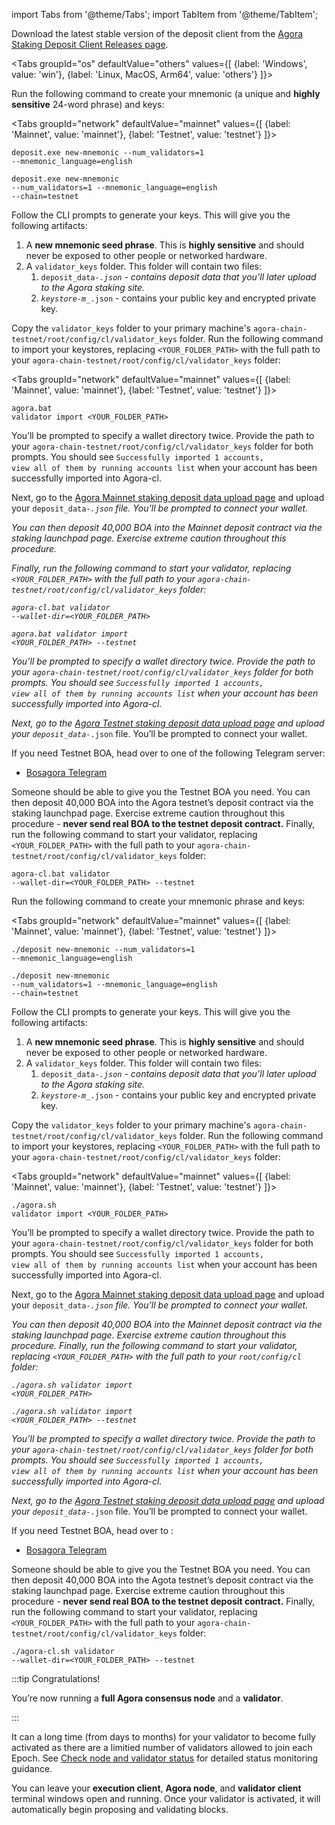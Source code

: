 import Tabs from '@theme/Tabs';
import TabItem from '@theme/TabItem';

Download the latest stable version of the deposit client from the [Agora Staking Deposit Client Releases page](https://github.com/zeroone-boa/agora-deposit-cli/releases).

<Tabs groupId="os" defaultValue="others" values={[
    {label: 'Windows', value: 'win'},
    {label: 'Linux, MacOS, Arm64', value: 'others'}
]}>
  <TabItem value="win">
    <p>Run the following command to create your mnemonic (a unique and <strong>highly sensitive</strong> 24-word phrase) and keys:</p>
    <Tabs groupId="network" defaultValue="mainnet" values={[
        {label: 'Mainnet', value: 'mainnet'},
        {label: 'Testnet', value: 'testnet'}
    ]}>
      <TabItem value="mainnet">
        <pre><code>deposit.exe new-mnemonic --num_validators=1 --mnemonic_language=english</code></pre>
      </TabItem>
      <TabItem value="testnet">
        <pre><code>deposit.exe new-mnemonic --num_validators=1 --mnemonic_language=english --chain=testnet</code></pre>
      </TabItem>
    </Tabs>
    <p>Follow the CLI prompts to generate your keys. This will give you the following artifacts:</p>
    <ol>
      <li>A <strong>new mnemonic seed phrase</strong>. This is <strong>highly sensitive</strong> and should never be exposed to other people or networked hardware.</li>
      <li>A <code>validator_keys</code> folder. This folder will contain two files:
        <ol>
          <li><code>deposit_data-*.json</code> - contains deposit data that you’ll later upload to the Agora staking site.</li>
          <li><code>keystore-m_*.json</code> - contains your public key and encrypted private key.</li>
        </ol>
      </li>
    </ol>
    <p>Copy the <code>validator_keys</code> folder to your primary machine's <code>agora-chain-testnet/root/config/cl/validator_keys</code> folder. Run the following command to import your keystores, replacing <code>&lt;YOUR_FOLDER_PATH&gt;</code> with the full path to your <code>agora-chain-testnet/root/config/cl/validator_keys</code> folder:</p>
    <Tabs groupId="network" defaultValue="mainnet" values={[
        {label: 'Mainnet', value: 'mainnet'},
        {label: 'Testnet', value: 'testnet'}
    ]}>
      <TabItem value="mainnet">
        <pre><code>agora.bat validator import &lt;YOUR_FOLDER_PATH&gt;</code></pre>
        <p>You’ll be prompted to specify a wallet directory twice. Provide the path to your <code>agora-chain-testnet/root/config/cl/validator_keys</code> folder for both prompts. You should see <code>Successfully imported 1 accounts, view all of them by running accounts list</code> when your account has been successfully imported into Agora-cl.</p>
        <p>Next, go to the <a href='https://agora-staking.bosagora.org/en/upload-deposit-data'>Agora Mainnet staking deposit data upload page</a> and upload your <code>deposit_data-*.json</code> file. You’ll be prompted to connect your wallet.</p>
        <p>You can then deposit 40,000 BOA into the Mainnet deposit contract via the staking launchpad page. Exercise extreme caution throughout this procedure.</p>
        <p>Finally, run the following command to start your validator, replacing <code>&lt;YOUR_FOLDER_PATH&gt;</code> with the full path to your <code>agora-chain-testnet/root/config/cl/validator_keys</code> folder:</p>
        <pre><code>agora-cl.bat validator --wallet-dir=&lt;YOUR_FOLDER_PATH&gt;</code></pre>
      </TabItem>
      <TabItem value="testnet">
        <pre><code>agora.bat validator import  &lt;YOUR_FOLDER_PATH&gt; --testnet</code></pre>
        <p>You’ll be prompted to specify a wallet directory twice. Provide the path to your <code>agora-chain-testnet/root/config/cl/validator_keys</code> folder for both prompts. You should see <code>Successfully imported 1 accounts, view all of them by running accounts list</code> when your account has been successfully imported into Agora-cl.</p>
        <p>Next, go to the <a href='https://testnet-agora-staking.bosagora.org/en/upload-deposit-data'>Agora Testnet staking deposit data upload page</a> and upload your <code>deposit_data-*.json</code> file. You’ll be prompted to connect your wallet.</p>
        <p>If you need Testnet BOA, head over to one of the following Telegram server:</p>
        <ul>
          <li><a href='https://t.me/bosagora_eng'>Bosagora Telegram</a></li>
        </ul>
        <p>Someone should be able to give you the Testnet BOA you need. You can then deposit 40,000 BOA into the Agora testnet’s deposit contract via the staking launchpad page. Exercise extreme caution throughout this procedure - <strong>never send real BOA to the testnet deposit contract.</strong> Finally, run the following command to start your validator, replacing <code>&lt;YOUR_FOLDER_PATH&gt;</code> with the full path to your <code>agora-chain-testnet/root/config/cl/validator_keys</code> folder:</p>
        <pre><code>agora-cl.bat validator --wallet-dir=&lt;YOUR_FOLDER_PATH&gt; --testnet</code></pre>
      </TabItem>
    </Tabs>
  </TabItem>
  <TabItem value="others">
    <p>Run the following command to create your mnemonic phrase and keys:</p>
    <Tabs groupId="network" defaultValue="mainnet" values={[
        {label: 'Mainnet', value: 'mainnet'},
        {label: 'Testnet', value: 'testnet'}
    ]}>
      <TabItem value="mainnet">
        <pre><code>./deposit new-mnemonic --num_validators=1 --mnemonic_language=english</code></pre>
      </TabItem>
      <TabItem value="testnet">
        <pre><code>./deposit new-mnemonic --num_validators=1 --mnemonic_language=english --chain=testnet</code></pre>
      </TabItem>
    </Tabs>
    <p>Follow the CLI prompts to generate your keys. This will give you the following artifacts:</p>
    <ol>
      <li>A <strong>new mnemonic seed phrase</strong>. This is <strong>highly sensitive</strong> and should never be exposed to other people or networked hardware.</li>
      <li>A <code>validator_keys</code> folder. This folder will contain two files:
        <ol>
          <li><code>deposit_data-*.json</code> - contains deposit data that you’ll later upload to the Agora staking site.</li>
          <li><code>keystore-m_*.json</code> - contains your public key and encrypted private key.</li>
        </ol>
      </li>
    </ol>
    <p>Copy the <code>validator_keys</code> folder to your primary machine's <code>agora-chain-testnet/root/config/cl/validator_keys</code> folder. Run the following command to import your keystores, replacing <code>&lt;YOUR_FOLDER_PATH&gt;</code> with the full path to your <code>agora-chain-testnet/root/config/cl/validator_keys</code> folder:</p>
    <Tabs groupId="network" defaultValue="mainnet" values={[
        {label: 'Mainnet', value: 'mainnet'},
        {label: 'Testnet', value: 'testnet'}
    ]}>
      <TabItem value="mainnet">
        <pre><code>./agora.sh validator import &lt;YOUR_FOLDER_PATH&gt;</code></pre>
        <p>You’ll be prompted to specify a wallet directory twice. Provide the path to your <code>agora-chain-testnet/root/config/cl/validator_keys</code> folder for both prompts. You should see <code>Successfully imported 1 accounts, view all of them by running accounts list</code> when your account has been successfully imported into Agora-cl.</p>
        <p>Next, go to the <a href='https://agora-staking.bosagora.org/en/upload-deposit-data'>Agora Mainnet staking deposit data upload page</a> and upload your <code>deposit_data-*.json</code> file. You’ll be prompted to connect your wallet.</p>
        <p>You can then deposit 40,000 BOA into the Mainnet deposit contract via the staking launchpad page. Exercise extreme caution throughout this procedure. Finally, run the following command to start your validator, replacing <code>&lt;YOUR_FOLDER_PATH&gt;</code> with the full path to your <code>root/config/cl</code> folder:</p>
        <pre><code>./agora.sh validator import &lt;YOUR_FOLDER_PATH&gt;</code></pre>
      </TabItem>
      <TabItem value="testnet">
        <pre><code>./agora.sh validator import &lt;YOUR_FOLDER_PATH&gt; --testnet</code></pre>
        <p>You’ll be prompted to specify a wallet directory twice. Provide the path to your <code>agora-chain-testnet/root/config/cl/validator_keys</code> folder for both prompts. You should see <code>Successfully imported 1 accounts, view all of them by running accounts list</code> when your account has been successfully imported into Agora-cl.</p>
        <p>Next, go to the <a href='https://testnet-agora-staking.bosagora.org/en/upload-deposit-data'>Agora Testnet staking deposit data upload page</a> and upload your <code>deposit_data-*.json</code> file. You’ll be prompted to connect your wallet.</p>
        <p>If you need Testnet BOA, head over to :</p>
        <ul>
          <li><a href='https://t.me/bosagora_eng'>Bosagora Telegram</a></li>
        </ul>
        <p>Someone should be able to give you the Testnet BOA you need. You can then deposit 40,000 BOA into the Agota testnet’s deposit contract via the staking launchpad page. Exercise extreme caution throughout this procedure - <strong>never send real BOA to the testnet deposit contract.</strong>  Finally, run the following command to start your validator, replacing <code>&lt;YOUR_FOLDER_PATH&gt;</code> with the full path to your <code>agora-chain-testnet/root/config/cl/validator_keys</code> folder:</p>
        <pre><code>./agora-cl.sh validator --wallet-dir=&lt;YOUR_FOLDER_PATH&gt; --testnet</code></pre>
      </TabItem>
    </Tabs>
  </TabItem>
</Tabs>

:::tip Congratulations!

You’re now running a <strong>full Agora consensus node</strong> and a <strong>validator</strong>.

:::

It can a long time (from days to months) for your validator to become fully activated as there are a limitied number of validators allowed to join each Epoch. See [Check node and validator status](/docs/monitoring/checking-status) for detailed status monitoring guidance.

You can leave your **execution client**, **Agora node**, and **validator client** terminal windows open and running. Once your validator is activated, it will automatically begin proposing and validating blocks.
